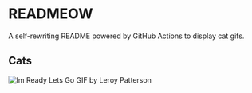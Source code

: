 # READMEOW

A self-rewriting README powered by GitHub Actions to display cat gifs.

## Cats

![Im Ready Lets Go GIF by Leroy Patterson](https://media4.giphy.com/media/CjmvTCZf2U3p09Cn0h/200.gif?cid=9acd02dal0t83e9ee9oyte07be60kpemau3tuqbqjua6qsjh&ep=v1_gifs_search&rid=200.gif&ct=g)
